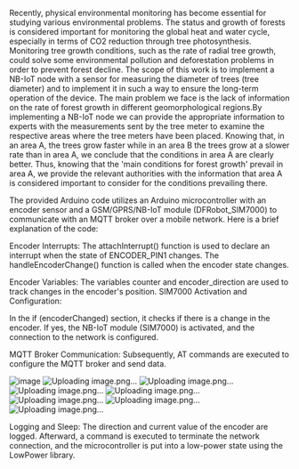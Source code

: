 Recently, physical environmental monitoring has become essential for studying various environmental problems. The status and growth of forests is considered important for monitoring the global heat and water cycle, especially in terms of CO2 reduction through tree photosynthesis. Monitoring tree growth conditions, such as the rate of radial tree growth, could solve some environmental pollution and deforestation problems in order to prevent forest decline. The scope of this work is to implement a NB-IoT node with a sensor for measuring the diameter of trees (tree diameter) and to implement it in such a way to ensure the long-term operation of the device.  The main problem we face is the lack of information on the rate of forest growth in different geomorphological regions.By implementing a NB-IoT node we can provide the appropriate information to experts with the measurements sent by the tree meter to examine the respective areas where the tree meters have been placed. Knowing that, in an area A, the trees grow faster while in an area B the trees grow at a slower rate than in area A, we conclude that the conditions in area A are clearly better. Thus, knowing that the 'main conditions for forest growth' prevail in area A, we provide the relevant authorities with the information that area A is considered important to consider for the conditions prevailing there.





The provided Arduino code utilizes an Arduino microcontroller with an encoder sensor and a GSM/GPRS/NB-IoT module (DFRobot_SIM7000) to communicate with an MQTT broker over a mobile network. Here is a brief explanation of the code:

Encoder Interrupts:
The attachInterrupt() function is used to declare an interrupt when the state of ENCODER_PIN1 changes.
The handleEncoderChange() function is called when the encoder state changes.

Encoder Variables:
The variables counter and encoder_direction are used to track changes in the encoder's position.
SIM7000 Activation and Configuration:

In the if (encoderChanged) section, it checks if there is a change in the encoder.
If yes, the NB-IoT module (SIM7000) is activated, and the connection to the network is configured.

MQTT Broker Communication:
Subsequently, AT commands are executed to configure the MQTT broker and send data.



![image](https://github.com/eee-Andrew/Dendrometer_NB-IoT/assets/98215048/093ad6c0-08b4-4314-9bda-c4887b94e014)
![Uploading image.png…]()
![Uploading image.png…]()
![Uploading image.png…]()
![Uploading image.png…]()
![Uploading image.png…]()
![Uploading image.png…]()
![Uploading image.png…]()












Logging and Sleep:
The direction and current value of the encoder are logged.
Afterward, a command is executed to terminate the network connection, and the microcontroller is put into a low-power state using the LowPower library.
